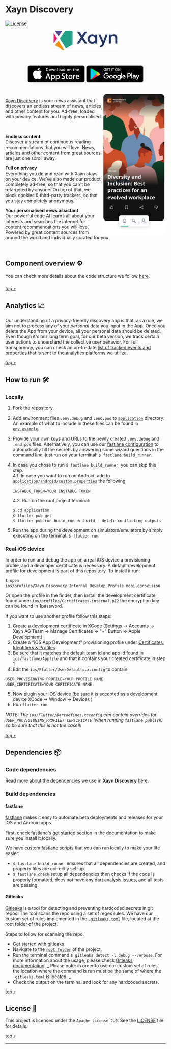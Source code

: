 # Xayn Discovery

[![License](https://img.shields.io/badge/License-Apache_2.0-blue.svg)](./LICENSE)

<p align="center">
    <img src="./docs/art/xayn_logo.svg" width="200">
</p>
<br/>
<p align="center">
    <a href="https://apps.apple.com/us/app/id1605873072"> <img src="./docs/art/app_store_badge.svg" alt="Get it on App Store" width="180"/> </a>  
    <a href="https://play.google.com/store/apps/details?id=com.xayn.discovery" target="_blank"> <img src="./docs/art/play_store_badge.png" alt="Get it on Google Play" width="180"/></a>
</p>
<br/>

<img align="right" src="./docs/art/app_screenshot.png" width="200"> 

[Xayn Discovery](https://beta.xayn.com/) is your news assistant that discovers an endless stream of
news, articles and other content for you. Ad-free, loaded with privacy features and highly
personalised.

<br/>

**Endless content**<br/>Discover a stream of continuous reading recommendations that you will love.
News, articles and other content from great sources are just one scroll away.

**Full on privacy**<br/>Everything you do and read with Xayn stays on your device. We’ve also made
our product completely ad-free, so that you can't be retargeted by anyone. On top of that, we block
cookies & third-party trackers, so that you stay completely anonymous.

**Your personalised news assistant**<br/>Our powerful edge AI learns all about your interests and
searches the internet for content recommendations you will love. Powered by great content sources
from around the world and individually curated for you.

<br/>

## Component overview :gear:

You can check more details about the code structure we
follow [here](./application#component-overview-%EF%B8%8F).

###   

[top :arrow_heading_up:](#xayn-discovery)

## Analytics :chart_with_upwards_trend:

Our understanding of a privacy-friendly discovery app is that, as a rule, we aim not to process any
of your _personal_ data you input in the App. Once you delete the App from your device, all your
personal data should be deleted. Even though it's our long term goal, for our beta version, we track
certain user actions to understand the collective user behavior. For full transparency, you can
check an up-to-date [list of tracked events and properties](./application#analytics-) that is sent
to the [analytics platforms]((./application#analytics-platform-integrations)) we utilize.

[top :arrow_heading_up:](#xayn-discovery)

## How to run :hammer_and_wrench:

### Locally

1. Fork the repository.
2. Add environment files `.env.debug` and `.end.pod`
   to [`application`](application)
   directory. An example of what to include in these files can be found
   in [`env.example`](application/.env.example).
3. Provide your own keys and URLs to the newly created `.env.debug` and `.end.pod` files.
   Alternatively, you can use our [fastlane configuration](#fastlane) to automatically fill the
   secrets by answering some wizard questions in the command line, just run on your
   terminal: `$ fastlane build_runner`.
4. In case you chose to run `$ fastlane build_runner`, you can skip this step.  
   4.1. In case you want to run on Android, add
   to [`application/android/custom.properties`](application/android) the following

   ```properties
   INSTABUG_TOKEN=YOUR INSTABUG TOKEN
   ```


    4.2. Run on the root project terminal:


   ```shell
   $ cd application
   $ flutter pub get
   $ flutter pub run build_runner build --delete-conflicting-outputs
   ```

5. Run the app during the development on simulators/emulators by simply executing on the
   terminal: `$ flutter run`.

### Real iOS device

In order to run and debug the app on a real iOS device a provisioning profile, and a developer
certificate is necessary. A default development profile for development is part of this repository.
To install it run:

```shell 
$ open ios/profiles/Xayn_Discovery_Internal_Develop_Profile.mobileprovision
```

Or open the profile in the finder, then install the development certificate found
under `ios/profiles/Certificates-internal.p12` the encryption key can be found in 1password.

If you want to use another profile follow this steps:

1. Create a development certificate in XCode (Settings -> Accounts -> Xayn AG Team -> Manage
   Certificates -> "+" Button -> Apple Development)
2. Create a "iOS App Development" provisioning profile
   under [Certificates, Identifiers & Profiles](https://developer.apple.com/account/resources/profiles/list)
3. Be sure that it matches the default team id and app id found in `ios/fastlane/Appfile` and that
   it contains your created certificate in step 1
4. Edit the `ios/Flutter/UserDefaults.xcconfig` to contain

```properties
USER_PROVISIONING_PROFILE=YOUR PROFILE NAME
USER_CERTIFICATE=YOUR CERTIFICATE NAME 
```

5. Now plugin your iOS device (be sure it is accepted as a development device XCode -> Window ->
   Devices )
6. Run `flutter run`

_NOTE: The `ios/Flutter/Dartdefines.xcconfig` can contain overrides
for `USER_PROVISIONING_PROFILE/ CERTIFICATE` (when running `fastlane publish`) so be sure that this
is not the case!!!_

[top :arrow_heading_up:](#xayn-discovery)

## Dependencies :package:

### Code dependencies

Read more about the dependencies we use in **Xayn Discovery** [here](./application#dependencies-).

### Build dependencies

#### fastlane

[fastlane](https://docs.fastlane.tools/) makes it easy to automate beta deployments and releases for
your iOS and Android apps.

First, check
fastlane's [get started section](https://docs.fastlane.tools/getting-started/ios/setup/) in the
documentation to make sure you install it locally.

We have [custom fastlane scripts](application/fastlane) that you can run locally to make your life
easier:

- `$ fastlane build_runner` ensures that all dependencies are created, and property files are
  correctly set-up.
- `$ fastlane check` setup all dependencies then checks if the code is properly formatted, does not
  have any dart analysis issues, and all tests are passing.

#### Gitleaks

[Gitleaks](https://github.com/zricethezav/gitleaks) is a tool for detecting and preventing hardcoded
secrets in git repos. The tool scans the repo using a set of regex rules. We have our custom set of
rules implemented in the [`.gitleaks.toml`](.gitleaks.toml) file, located at the root folder of the
project.

Steps to follow for scanning the repo:

- [Get started](https://github.com/zricethezav/gitleaks#getting-started) with gitleaks
- Navigate to the [`root folder`](.) of the project.
- Run the terminal command `$ gitleaks detect -l debug --verbose`. For more information about the
  usage, please check [Gitleaks documentation](https://github.com/zricethezav/gitleaks#usage). _
  Please note: in order to use our custom set of rules, the location where the command is run must
  be the same of where the `.gitleaks.toml` is located. _
- Check the output on the terminal and look for any hardcoded secrets.

[top :arrow_heading_up:](#xayn-discovery)

## License :scroll:

This project is licensed under the `Apache License 2.0`. See the [LICENSE](./LICENSE) file for
details.

[top :arrow_heading_up:](#xayn-discovery)

----------
